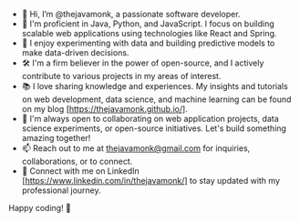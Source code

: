 - 👋 Hi, I’m @thejavamonk, a passionate software developer.
- 🚀 I'm proficient in Java, Python, and JavaScript. I focus on building scalable web applications using technologies like React and Spring.
- 🧪 I enjoy experimenting with data and building predictive models to make data-driven decisions.
- 🛠️ I'm a firm believer in the power of open-source, and I actively contribute to various projects in my areas of interest.
- 📚 I love sharing knowledge and experiences. My insights and tutorials on web development, data science, and machine learning can be found on my blog [https://thejavamonk.github.io/].
- 💞️ I'm always open to collaborating on web application projects, data science experiments, or open-source initiatives. Let's build something amazing together!
- 📫 Reach out to me at thejavamonk@gmail.com for inquiries, collaborations, or to connect.
- 🔗 Connect with me on LinkedIn [https://www.linkedin.com/in/thejavamonk/] to stay updated with my professional journey.

Happy coding! 🚀


<!---
thejavamonk/thejavamonk is a ✨ special ✨ repository because its `README.md` (this file) appears on your GitHub profile.
You can click the Preview link to take a look at your changes.
--->
